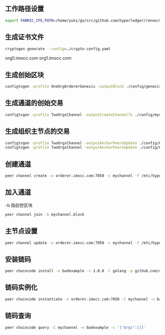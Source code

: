 ## 工作路径设置

```bash
export FABRIC_CFG_PATH=/home/yuki/go/src/github.com/hyperledger/renne/deploy
```

## 生成证书文件

```bash
cryptogen generate --config=./crypto-config.yaml
```
org0.imocc.com
org1.imocc.com

## 生成创始区块

```bash
configtxgen -profile OneOrgOrdererGenesis -outputBlock ./config/genesis.block
```

## 生成通道的创始交易

```bash
configtxgen -profile TwoOrgsChannel -outputCreateChannelTx ./config/mychannel.tx -channelID mychannel
```

## 生成组织主节点的交易
```bash
configtxgen -profile TwoOrgsChannel -outputAnchorPeersUpdate ./config/Org0MSPanchors.tx -channelID mychannel -asOrg Org0MSP
configtxgen -profile TwoOrgsChannel -outputAnchorPeersUpdate ./config/Org1MSPanchors.tx -channelID mychannel -asOrg Org1MSP
```

## 创建通道
```bash
peer channel create -o orderer.imocc.com:7050 -c mychannel -f /etc/hyperledger/config/mychannel.tx
```

## 加入通道
-b 指创世区块
```bash
peer channel join -b mychannel.block
```

## 主节点设置
```bash
peer channel update -o orderer.imocc.com:7050 -c mychannel -f /etc/hyperledger/config/Org1MSPanchors.tx
```

## 安装链码
```bash
peer chaincode install -n badexample -v 1.0.0 -l golang -p github.com/chaincode/badexample
```
## 链码实例化

```bash
peer chaincode instantiate -o orderer.imocc.com:7050 -C mychannel -n badexample -l golang -v 1.0.0 -c '{"Args":["init"]}'
```

## 链码查询

```bash
peer chaincode query -C mychannel -n badexample -c '{"Args":[]}'
```

